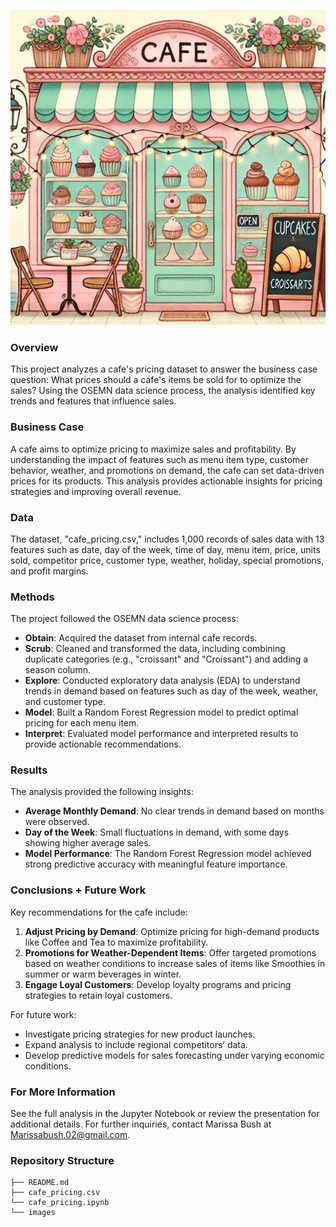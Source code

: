 ![Cafe Pic](images/cafe_pic.jpg)

### Overview
This project analyzes a cafe's pricing dataset to answer the business case question: What prices should a cafe's items be sold for to optimize the sales? Using the OSEMN data science process, the analysis identified key trends and features that influence sales.

### Business Case
A cafe aims to optimize pricing to maximize sales and profitability. By understanding the impact of features such as menu item type, customer behavior, weather, and promotions on demand, the cafe can set data-driven prices for its products. This analysis provides actionable insights for pricing strategies and improving overall revenue.

### Data
The dataset, "cafe_pricing.csv," includes 1,000 records of sales data with 13 features such as date, day of the week, time of day, menu item, price, units sold, competitor price, customer type, weather, holiday, special promotions, and profit margins.

### Methods
The project followed the OSEMN data science process:
- **Obtain**: Acquired the dataset from internal cafe records.
- **Scrub**: Cleaned and transformed the data, including combining duplicate categories (e.g., "croissant" and "Croissant") and adding a season column.
- **Explore**: Conducted exploratory data analysis (EDA) to understand trends in demand based on features such as day of the week, weather, and customer type.
- **Model**: Built a Random Forest Regression model to predict optimal pricing for each menu item.
- **Interpret**: Evaluated model performance and interpreted results to provide actionable recommendations.

### Results
The analysis provided the following insights:
- **Average Monthly Demand**: No clear trends in demand based on months were observed.
- **Day of the Week**: Small fluctuations in demand, with some days showing higher average sales.
- **Model Performance**: The Random Forest Regression model achieved strong predictive accuracy with meaningful feature importance.

### Conclusions + Future Work
Key recommendations for the cafe include:
1. **Adjust Pricing by Demand**: Optimize pricing for high-demand products like Coffee and Tea to maximize profitability.
2. **Promotions for Weather-Dependent Items**: Offer targeted promotions based on weather conditions to increase sales of items like Smoothies in summer or warm beverages in winter.
3. **Engage Loyal Customers**: Develop loyalty programs and pricing strategies to retain loyal customers.

For future work:
- Investigate pricing strategies for new product launches.
- Expand analysis to include regional competitors’ data.
- Develop predictive models for sales forecasting under varying economic conditions.

### For More Information
See the full analysis in the Jupyter Notebook or review the presentation for additional details. For further inquiries, contact Marissa Bush at Marissabush.02@gmail.com.

### Repository Structure
```
├── README.md
├── cafe_pricing.csv
└── cafe_pricing.ipynb
└── images
```

